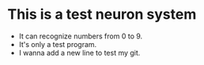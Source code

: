 # This is a test neuron system
* It can recognize numbers from 0 to 9.
* It's only a test program.
* I wanna add a new line to test my git.
